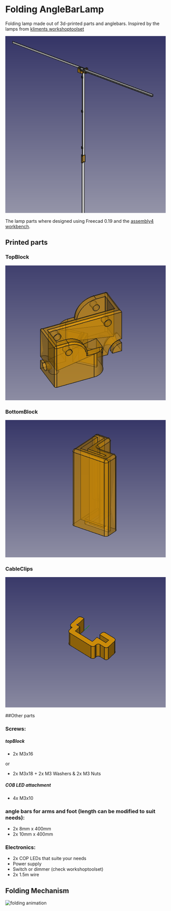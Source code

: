 # Folding AngleBarLamp

Folding lamp made out of 3d-printed parts and anglebars. Inspired by the lamps from [kliments workshoptoolset](https://github.com/kliment/workshoptoolset)


![folding animation](images/angleBarLamp.png "")

The lamp parts where designed using Freecad 0.19 and the [assembly4 workbench](https://github.com/Zolko-123/FreeCAD_Assembly4).

## Printed parts

### TopBlock
![folding animation](images/topBlock.png "TopBlock")

### BottomBlock
![folding animation](images/bottomBlock.png "BottomBlock")

### CableClips
![folding animation](images/cableClip.png "CableClip")

##Other parts

### Screws:
##### topBlock
  * 2x M3x16
  
  or
   
  * 2x M3x18 + 2x M3 Washers & 2x M3 Nuts
      
##### COB LED attachment
  * 4x M3x10

### angle bars for arms and foot (length can be modified to suit needs):
  * 2x  8mm x 400mm
  * 2x 10mm x 400mm

### Electronics:
  * 2x COP LEDs that suite your needs
  * Power supply
  * Switch or dimmer (check workshoptoolset)
  * 2x 1.5m wire
## Folding Mechanism
![folding animation](images/foldingAnimation.gif "Folding mechanism")
